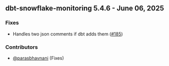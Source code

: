 ## dbt-snowflake-monitoring 5.4.6 - June 06, 2025

### Fixes

- Handles two json comments if dbt adds them ([#185](https://github.com/get-select/dbt-snowflake-monitoring/pull/185))

### Contributors
- [@parasbhavnani](https://github.com/parasbhavnani) (Fixes)

